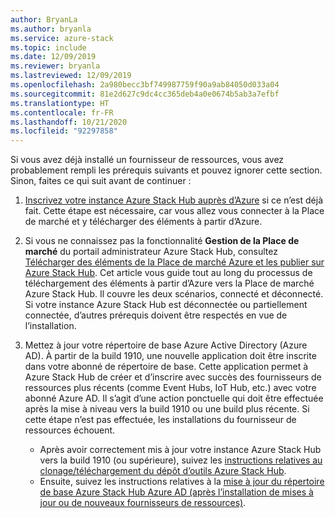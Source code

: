 ```yaml
---
author: BryanLa
ms.author: bryanla
ms.service: azure-stack
ms.topic: include
ms.date: 12/09/2019
ms.reviewer: bryanla
ms.lastreviewed: 12/09/2019
ms.openlocfilehash: 2a980becc3bf749987759f90a9ab84050d033a04
ms.sourcegitcommit: 81e2d627c9dc4cc365deb4a0e0674b5ab3a7efbf
ms.translationtype: HT
ms.contentlocale: fr-FR
ms.lasthandoff: 10/21/2020
ms.locfileid: "92297858"
---
```

Si vous avez déjà installé un fournisseur de ressources, vous avez probablement rempli les prérequis suivants et pouvez ignorer cette section. Sinon, faites ce qui suit avant de continuer : 

1. [Inscrivez votre instance Azure Stack Hub auprès d’Azure](../operator/azure-stack-registration.md) si ce n’est déjà fait. Cette étape est nécessaire, car vous allez vous connecter à la Place de marché et y télécharger des éléments à partir d’Azure.

2. Si vous ne connaissez pas la fonctionnalité **Gestion de la Place de marché** du portail administrateur Azure Stack Hub, consultez [Télécharger des éléments de la Place de marché Azure et les publier sur Azure Stack Hub](../operator/azure-stack-download-azure-marketplace-item.md). Cet article vous guide tout au long du processus de téléchargement des éléments à partir d’Azure vers la Place de marché Azure Stack Hub. Il couvre les deux scénarios, connecté et déconnecté. Si votre instance Azure Stack Hub est déconnectée ou partiellement connectée, d’autres prérequis doivent être respectés en vue de l’installation.

3. Mettez à jour votre répertoire de base Azure Active Directory (Azure AD). À partir de la build 1910, une nouvelle application doit être inscrite dans votre abonné de répertoire de base. Cette application permet à Azure Stack Hub de créer et d’inscrire avec succès des fournisseurs de ressources plus récents (comme Event Hubs, IoT Hub, etc.) avec votre abonné Azure AD. Il s’agit d’une action ponctuelle qui doit être effectuée après la mise à niveau vers la build 1910 ou une build plus récente. Si cette étape n’est pas effectuée, les installations du fournisseur de ressources échouent. 

   - Après avoir correctement mis à jour votre instance Azure Stack Hub vers la build 1910 (ou supérieure), suivez les [instructions relatives au clonage/téléchargement du dépôt d’outils Azure Stack Hub](../operator/azure-stack-powershell-download.md). 
   - Ensuite, suivez les instructions relatives à la [mise à jour du répertoire de base Azure Stack Hub Azure AD (après l’installation de mises à jour ou de nouveaux fournisseurs de ressources)](https://github.com/Azure/AzureStack-Tools/tree/master/Identity#updating-the-azure-stack-aad-home-directory-after-installing-updates-or-new-resource-providers). 